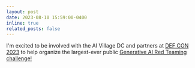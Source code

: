 ```yaml
---
layout: post
date: 2023-08-10 15:59:00-0400
inline: true
related_posts: false
---
```


I'm excited to be involved with the AI Village DC and partners at [DEF CON 2023](https://defcon.org/) to help organize the largest-ever public [Generative AI Red Teaming challenge!](http://aivillage.org/generative%20red%20team/generative-red-team/)